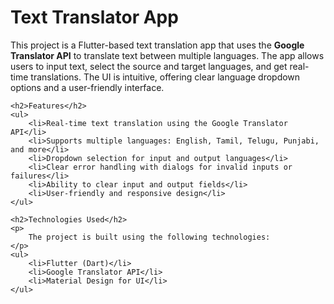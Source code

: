 <h1>Text Translator App</h1>
    <p>
        This project is a Flutter-based text translation app that uses the 
        <strong>Google Translator API</strong> to translate text between multiple languages. 
        The app allows users to input text, select the source and target languages, and get 
        real-time translations. The UI is intuitive, offering clear language dropdown options 
        and a user-friendly interface.
    </p>

    <h2>Features</h2>
    <ul>
        <li>Real-time text translation using the Google Translator API</li>
        <li>Supports multiple languages: English, Tamil, Telugu, Punjabi, and more</li>
        <li>Dropdown selection for input and output languages</li>
        <li>Clear error handling with dialogs for invalid inputs or failures</li>
        <li>Ability to clear input and output fields</li>
        <li>User-friendly and responsive design</li>
    </ul>

    <h2>Technologies Used</h2>
    <p>
        The project is built using the following technologies:
    </p>
    <ul>
        <li>Flutter (Dart)</li>
        <li>Google Translator API</li>
        <li>Material Design for UI</li>
    </ul>
